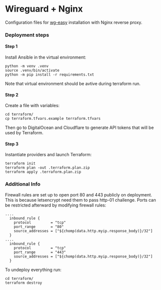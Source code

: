 # Wireguard + Nginx

Configuration files for [wg-easy](https://github.com/wg-easy/wg-easy) installation with Nginx reverse proxy.  


### Deployment steps

#### Step 1
Install Ansible in the virtual environment:
```shell
python -m venv .venv
source .venv/bin/activate
python -m pip install -r requirements.txt
```

Note that virtual environment should be avtive during terraform run.  


#### Step 2
Create a file with variables:
```shell
cd terraform/
cp terraform.tfvars.example terraform.tfvars
```

Then go to DigitalOcean and Cloudflare to generate API tokens that will be used by Terraform.  


#### Step 3
Instantiate providers and launch Terraform:
```shell
terraform init
terraform plan -out .terraform.plan.zip
terraform apply .terraform.plan.zip
```


### Additional Info
Firewall rules are set up to open port 80 and 443 publicly on deployment. 
This is because letsencrypt need them to pass http-01 challenge. Ports can 
be restricted afterward by modifying firewall rules:
```
....
  inbound_rule {
    protocol         = "tcp"
    port_range       = "80"
    source_addresses = ["${chomp(data.http.myip.response_body)}/32"]
  }
....
  inbound_rule {
    protocol         = "tcp"
    port_range       = "443"
    source_addresses = ["${chomp(data.http.myip.response_body)}/32"]
  }
```

To undeploy everything run:
```shell
cd terraform/
terraform destroy
```